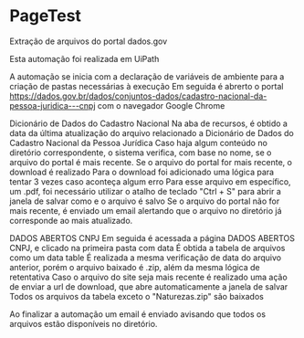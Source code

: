 # PageTest
Extração de arquivos do portal dados.gov

Esta automação foi realizada em UiPath

A automação se inicia com a declaração de variáveis de ambiente para a criação de pastas necessárias à execução
Em seguida é abrerto o portal https://dados.gov.br/dados/conjuntos-dados/cadastro-nacional-da-pessoa-juridica---cnpj com o navegador Google Chrome

Dicionário de Dados do Cadastro Nacional
	Na aba de recursos, é obtido a data da última atualização do arquivo relacionado a Dicionário de Dados do Cadastro Nacional da Pessoa Jurídica
	Caso haja algum conteúdo no diretório correspondente, o sistema verifica, com base no nome, se o arquivo do portal é mais recente.
	Se o arquivo do portal for mais recente, o download é realizado
	Para o download foi adicionado uma lógica para tentar 3 vezes caso aconteça algum erro
	Para esse arquivo em específico, um .pdf, foi necessário utilizar o atalho de teclado "Ctrl + S" para abrir a janela de salvar como e o arquivo é salvo
	Se o arquivo do portal não for mais recente, é enviado um email alertando que o arquivo no diretório já corresponde ao mais atualizado.

DADOS ABERTOS CNPJ
	Em seguida é acessada a página DADOS ABERTOS CNPJ, e clicado na primeira pasta com data
	É obtida a tabela de arquivos como um data table
	É realizada a mesma verificação de data do arquivo anterior, porém o arquivo baixado é .zip, além da mesma lógica de retentativa
	Caso o arquivo do site seja mais recente é realizado uma ação de enviar a url de download, que abre automaticamente a janela de salvar
	Todos os arquivos da tabela exceto o "Naturezas.zip" são baixados

Ao finalizar a automação um email é enviado avisando que todos os arquivos estão disponíveis no diretório.
